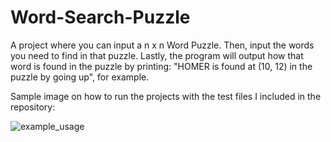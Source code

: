 # Word-Search-Puzzle
A project where you can input a n x n Word Puzzle. Then, input the words you need to find in that puzzle. Lastly, the program will output how that word is found in the puzzle by printing: "HOMER is found at (10, 12) in the puzzle by going up", for example.

Sample image on how to run the projects with the test files I included in the repository:

![example_usage](https://github.com/user-attachments/assets/51f9aabb-a9ce-446c-b079-228be4054ecb)

